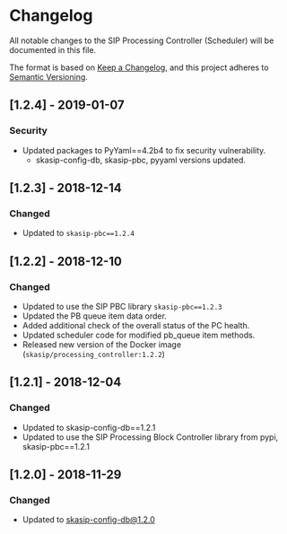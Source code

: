 # Changelog

All notable changes to the SIP Processing Controller (Scheduler) 
will be documented in this file.

The format is based on 
[Keep a Changelog](https://keepachangelog.com/en/1.0.0/),
and this project adheres to
 [Semantic Versioning](https://semver.org/spec/v2.0.0.html).

## [1.2.4] - 2019-01-07

### Security
- Updated packages to PyYaml==4.2b4 to fix security vulnerability.
  - skasip-config-db, skasip-pbc, pyyaml versions updated.

## [1.2.3] - 2018-12-14

### Changed
- Updated to `skasip-pbc==1.2.4`

## [1.2.2] - 2018-12-10

### Changed
- Updated to use the SIP PBC library `skasip-pbc==1.2.3`
- Updated the PB queue item data order.
- Added additional check of the overall status of the PC health.
- Updated scheduler code for modified pb_queue item methods. 
- Released new version of the Docker image 
  (`skasip/processing_controller:1.2.2`) 

## [1.2.1] - 2018-12-04

### Changed
- Updated to skasip-config-db==1.2.1
- Updated to use the SIP Processing Block Controller library from pypi,
  skasip-pbc==1.2.1

## [1.2.0] - 2018-11-29

### Changed
- Updated to skasip-config-db@1.2.0
